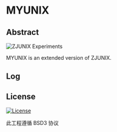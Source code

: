 # MYUNIX

## Abstract

![ZJUNIX Experiments](https://img.shields.io/badge/ZJUNIX-Experiments-blue.svg)

MYUNIX is an extended version of ZJUNIX. 

## Log

## License

[![License](https://img.shields.io/badge/License-BSD%203--Clause-blue.svg)](./LICENSE)

此工程遵循 BSD3 协议
